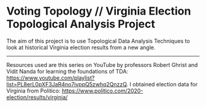 # Voting Topology // Virginia Election Topological Analysis Project

The aim of this project is to use Topological Data Analysis Techniques to look at historical Virginia election results from a new angle.
____________________________________________________________________

Resources used are this series on YouTube by professors Robert Ghrist and Vidit Nanda for learning the foundations of TDA: https://www.youtube.com/playlist?list=PL8erL0pXF3JaR4no7ivppQ5zwhq2QnzzQ. I obtained election data for Virginia from Politico: https://www.politico.com/2020-election/results/virginia/
